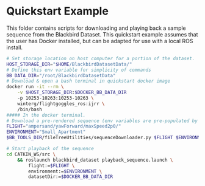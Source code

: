 # Quickstart Example

This folder contains scripts for downloading and playing back a sample sequence from the Blackbird Dataset. 
This quickstart example assumes that the user has Docker installed, but can be adapted for use with a local ROS install.


```bash
# Set storage location on host computer for a portion of the dataset.
HOST_STORAGE_DIR="$HOME/BlackbirdDatasetData/"
# Define this env variable for simplicity of commands
BB_DATA_DIR="/root/BlackbirdDatasetData"
# Download & open a bash terminal in quickstart docker image
docker run -it --rm \
    -v $HOST_STORAGE_DIR:$DOCKER_BB_DATA_DIR
    -p 10253-10263:10253-10263 \
    winterg/flightgoggles_ros:ijrr \
    /bin/bash
##### In the docker terminal.
# Download a pre-rendered sequence (env variables are pre-populated by Dockerfile)
FLIGHT="ampersand/yawForward/maxSpeed2p0/"
ENVIRONMENT="Small_Apartment"
$BB_TOOLS_DIR/fileTreeUtilities/sequenceDownloader.py $FLIGHT $ENVIRONMENT $BB_DATA_DIR

# Start playback of the sequence
cd CATKIN_WS/src \ 
    && roslaunch blackbird_dataset playback_sequence.launch \
        flight:=$FLIGHT \
        environment:=$ENVIRONMENT \
        datasetDir:=$DOCKER_BB_DATA_DIR
```